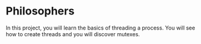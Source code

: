 # Philosophers
In this project, you will learn the basics of threading a process. You will see how to create threads and you will discover mutexes.
